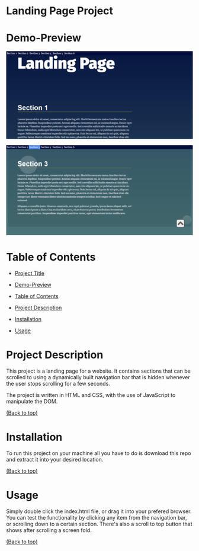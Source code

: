 # Landing Page Project

# Demo-Preview

![Preview of the page](/sources/preview_1.PNG)

![Scrolling through the page](/sources/preview_2.PNG)

# Table of Contents

* [Project Title](#landing-page-project)

* [Demo-Preview](#demo-preview)

* [Table of Contents](#table-of-contents)

* [Project Description](#project-description)

* [Installation](#installation)

* [Usage](#usage)

# Project Description

This project is a landing page for a website.
It contains sections that can be scrolled to using a dynamically built navigation bar that is hidden whenever the user stops scrolling for a few seconds.

The project is written in HTML and CSS, with the use of JavaScript to manipulate the DOM.

[(Back to top)](#table-of-contents)
# Installation

To run this project on your machine all you have to do is download this repo and extract it into your desired location.

[(Back to top)](#table-of-contents)
# Usage

Simply double click the index.html file, or drag it into your prefered browser. 
You can test the functionality by clicking any item from the navigation bar, or scrolling down to a certain section. There's also a scroll to top button that shows after scrolling a screen fold.

[(Back to top)](#table-of-contents)

